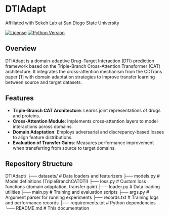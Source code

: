 # DTIAdapt

Affiliated with Sekeh Lab at San Diego State University

[![License](https://img.shields.io/badge/license-MIT-blue.svg)](#license)
[![Python Version](https://img.shields.io/badge/python-3.8%2B-blue.svg)](#requirements)

## Overview

DTIAdapt is a domain-adaptive Drug–Target Interaction (DTI) prediction framework based on the Triple-Branch Cross-Attention Transformer (CAT) architecture. It integrates the cross-attention mechanism from the CDTrans paper [1] with domain adaptation strategies to improve transfer learning between source and target datasets.

## Features

- **Triple-Branch CAT Architecture**: Learns joint representations of drugs and proteins.
- **Cross-Attention Module**: Implements cross-attention layers to model interactions across domains.
- **Domain Adaptation**: Employs adversarial and discrepancy-based losses to align feature distributions.
- **Evaluation of Transfer Gains**: Measures performance improvement when transferring from source to target domains.

## Repository Structure

DTIAdapt/
├── datasets/         # Data loaders and featurizers
├── models.py         # Model definitions (TripleBranchCATDTI)
├── loss.py           # Custom loss functions (domain adaptation, transfer gain)
├── loader.py         # Data loading utilities
├── main.py           # Training and evaluation scripts
├── args.py           # Argument parser for running experiments
├── records.txt       # Training logs and performance records
├── requirements.txt  # Python dependencies
└── README.md         # This documentation

